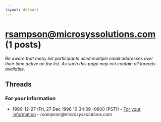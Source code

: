 ```yaml
---
layout: default
---
```


# rsampson@microsyssolutions.com (1 posts)

_Be aware that many list participants used multiple email addresses over their time active on the list. As such this page may not contain all threads available._

## Threads

### For your information
+ 1996-12-27 (Fri, 27 Dec 1996 10:34:39 -0800 (PST)) - [For your information](/archive/1996/12/7040d260b2ef14495e94b21baa7e0b096083063169020654428e6a53d390db5d) - _rsampson@microsyssolutions.com_

